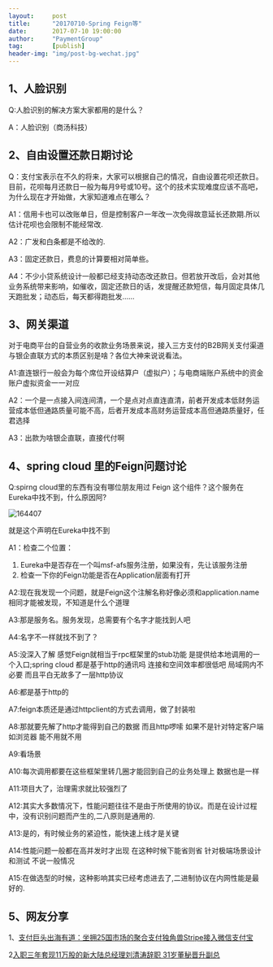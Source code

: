 ```yaml
---                                                       
layout:     post                          
title:      "20170710-Spring Feign等"                                                         
date:       2017-07-10 19:00:00                                                         
author:     "PaymentGroup"                    
tag:		[publish]              
header-img: "img/post-bg-wechat.jpg"                   
---       
```

  
## 1、人脸识别  
  
Q:人脸识别的解决方案大家都用的是什么？  
  
A：人脸识别（商汤科技）  
  
## 2、自由设置还款日期讨论  
  
Q：支付宝表示在不久的将来，大家可以根据自己的情况，自由设置花呗还款日。目前，花呗每月还款日一般为每月9号或10号。这个的技术实现难度应该不高吧，为什么现在才开始做，大家知道难点在哪么？  
  
A1：信用卡也可以改账单日，但是控制客户一年改一次免得故意延长还款期.所以估计花呗也会限制不能经常改.  
  
A2：广发和白条都是不给改的.  
  
A3：固定还款日，费息的计算要相对简单些。  
  
A4：不少小贷系统设计一般都已经支持动态改还款日。但若放开改后，会对其他业务系统带来影响，如催收，固定还款日的话，发提醒还款短信，每月固定具体几天跑批发；动态后，每天都得跑批发……  
  
  
## 3、网关渠道  
对于电商平台的自营业务的收款业务场景来说，接入三方支付的B2B网关支付渠道与银企直联方式的本质区别是啥？各位大神来说说看法。  
  
A1:直连银行一般会为每个席位开设结算户（虚拟户）；与电商端账户系统中的资金账户虚拟资金一一对应  
  
A2：一个是一点接入间连间清，一个是点对点直连直清，前者开发成本低财务运营成本低但通路质量可能不高，后者开发成本高财务运营成本高但通路质量好，任君选择  
  
A3：出款为啥银企直联，直接代付啊  
  
## 4、spring cloud 里的Feign问题讨论  
  
Q:spirng cloud里的东西有没有哪位朋友用过  Feign 这个组件？这个服务在Eureka中找不到，什么原因阿?  
  
![164407](http://wechat.lixf.cn/img/20170710_164407.png)  
  
就是这个声明在Eureka中找不到  
  
A1：检查二个位置：  
  
1. Eureka中是否存在一个叫msf-afs服务注册，如果没有，先让该服务注册  
2. 检查一下你的Feign功能是否在Application层面有打开  
  
A2:现在我发现一个问题，就是Feign这个注解名称好像必须和application.name相同才能被发现，不知道是什么个道理  
  
A3:那是服务名。服务发现，总需要有个名字才能找到人吧  
  
A4:名字不一样就找不到了？  
  
A5:没深入了解 感觉Feign就相当于rpc框架里的stub功能 是提供给本地调用的一个入口;spring cloud 都是基于http的通讯吗 连接和空间效率都很低吧 局域网内不必要 而且平白无故多了一层http协议  
  
A6:都是基于http的  
  
A7:feign本质还是通过httpclient的方式去调用，做了封装啦  
  
A8:那就要先解了http才能得到自己的数据 而且http啰嗦 如果不是针对特定客户端如浏览器 能不用就不用  
  
A9:看场景  
  
A10:每次调用都要在这些框架里转几圈才能回到自己的业务处理上 数据也是一样  
  
A11:项目大了，治理需求就比较强烈了  
  
A12:其实大多数情况下，性能问题往往不是由于所使用的协议。而是在设计过程中，没有识别问题而产生的,二八原则是通用的.  
  
A13:是的，有时候业务的紧迫性，能快速上线才是关键  
  
A14:性能问题一般都在高并发时才出现 在这种时候下能省则省 针对极端场景设计和测试 不说一般情况  
  
A15:在做选型的时候，这种影响其实已经考虑进去了,二进制协议在内网性能是最好的.  
  
  
## 5、网友分享  
  
1、[支付巨头出海有道：坐拥25国市场的聚合支付独角兽Stripe接入微信支付宝](http://mp.weixin.qq.com/s/xD5E_GHp80ObBvZA16Gqtg)  
  
2[入职三年套现11万股的新大陆总经理刘清涛辞职 31岁董秘晋升副总](https://mp.weixin.qq.com/s/cE77DA6XtzN86aQDjCrUUA)